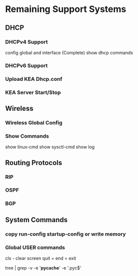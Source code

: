 # Remaining Support Systems

## DHCP

### DHCPv4 Support

config global and interface (Complete)
show dhcp commands

### DHCPv6 Support

### Upload KEA Dhcp.conf

### KEA Server Start/Stop


## Wireless

### Wireless Global Config

### Show Commands

show linux-cmd
show sysctl-cmd
show log

## Routing Protocols

### RIP

### OSPF

### BGP

## System Commands

### copy run-config startup-config or write memory

### Global USER commands

cls - clear screen
quit = end = exit

tree | grep -v -e '__pycache__' -e '\.pyc$'